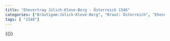 ```yaml
---
title: "Ehevertrag Jülich-Kleve-Berg - Österreich 1546"
categories: ["Bräutigam:Jülich-Kleve-Berg", "Braut: Österreich", "Eheschließung vollzogen?:Ja", "verschiedenkonfessionelle Ehe?:Nein", "Dynastie Bräutigam:Mark", "Akteur Bräutigam:Mark", "Akteur Braut:Habsburg (Österreich)", "Textbezug?:nein", "Ständisch?:nein", "Ratifikation?:nein", "Sonstiges?:ja", "Bräutigam:Jülich-Kleve-Berg", "Braut: Österreich"]
tags: [ "1546"]
---
```

<!--more-->
{{<v107>}}
